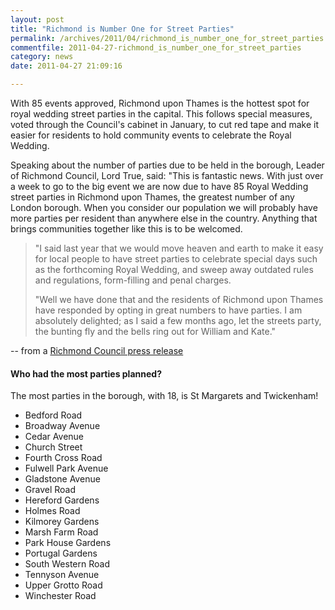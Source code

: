 ```yaml
---
layout: post
title: "Richmond is Number One for Street Parties"
permalink: /archives/2011/04/richmond_is_number_one_for_street_parties.html
commentfile: 2011-04-27-richmond_is_number_one_for_street_parties
category: news
date: 2011-04-27 21:09:16

---
```


With 85 events approved, Richmond upon Thames is the hottest spot for royal wedding street parties in the capital. This follows special measures, voted through the Council's cabinet in January, to cut red tape and make it easier for residents to hold community events to celebrate the Royal Wedding.

Speaking about the number of parties due to be held in the borough, Leader of Richmond Council, Lord True, said: "This is fantastic news. With just over a week to go to the big event we are now due to have 85 Royal Wedding street parties in Richmond upon Thames, the greatest number of any London borough. When you consider our population we will probably have more parties per resident than anywhere else in the country. Anything that brings communities together like this is to be welcomed.

> "I said last year that we would move heaven and earth to make it easy for local people to have street parties to celebrate special days such as the forthcoming Royal Wedding, and sweep away outdated rules and regulations, form-filling and penal charges.
> 
>  "Well we have done that and the residents of Richmond upon Thames have responded by opting in great numbers to have parties. I am absolutely delighted; as I said a few months ago, let the streets party, the bunting fly and the bells ring out for William and Kate."
> 
 -- from a [Richmond Council press release](http://www.richmond.gov.uk/home/council_government_and_democracy/council/civic-offices/departments/communications/press_office/press_releases/april_2011_press_releases/richmond_is_number_one_for_street_parties.htm?viewmode=pr)

#### Who had the most parties planned?

The most parties in the borough, with 18, is St Margarets and Twickenham!

-   Bedford Road
-   Broadway Avenue
-   Cedar Avenue
-   Church Street
-   Fourth Cross Road
-   Fulwell Park Avenue
-   Gladstone Avenue
-   Gravel Road
-   Hereford Gardens
-   Holmes Road
-   Kilmorey Gardens
-   Marsh Farm Road
-   Park House Gardens
-   Portugal Gardens
-   South Western Road
-   Tennyson Avenue
-   Upper Grotto Road
-   Winchester Road
